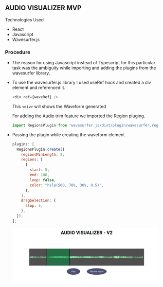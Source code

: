 ## AUDIO VISUALIZER MVP

Technologies Used

- React
- Javascript
- Wavesurfer.js

### Procedure

- The reason for using Javascript instead of Typescript for this particular task was the ambiguity while importing and adding the plugins from the wavesurfer library.

- To use the wavesurfer.js library I used useRef hook and created a div element and referenced it.

  ```js
  <div ref={waveRef} />
  ```

  This `<div>` will shows the Waveform generated

  For adding the Audio trim feature we imported the Region pluging.

  ```js
  import RegionsPlugin from "wavesurfer.js/dist/plugin/wavesurfer.regions.min.js";
  ```

- Passing the plugin while creating the waveform element
  ```js
  plugins: [
    RegionsPlugin.create({
      regionsMinLength: 2,
      regions: [
        {
          start: 5,
          end: 100,
          loop: false,
          color: "hsla(500, 70%, 30%, 0.5)",
        },
      ],
      dragSelection: {
        slop: 5,
      },
    }),
  ];
  ```
  ![image](public/V2.png)
